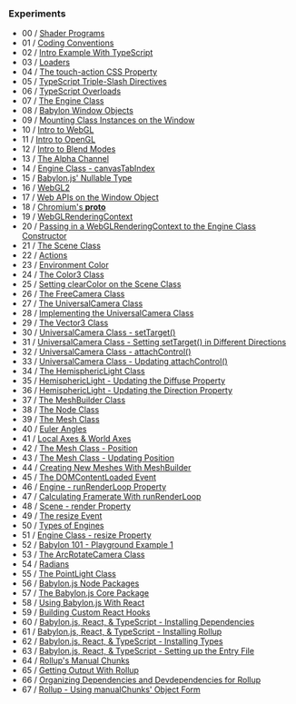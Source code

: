 ### Experiments
- 00 / [Shader Programs](https://github.com/rpivo/babylonjs-experiments/tree/master/00)
- 01 / [Coding Conventions](https://github.com/rpivo/babylonjs-experiments/tree/master/01)
- 02 / [Intro Example With TypeScript](https://github.com/rpivo/babylonjs-experiments/tree/master/02)
- 03 / [Loaders](https://github.com/rpivo/babylonjs-experiments/tree/master/03)
- 04 / [The touch-action CSS Property](https://github.com/rpivo/babylonjs-experiments/tree/master/04)
- 05 / [TypeScript Triple-Slash Directives](https://github.com/rpivo/babylonjs-experiments/tree/master/05)
- 06 / [TypeScript Overloads](https://github.com/rpivo/babylonjs-experiments/tree/master/06)
- 07 / [The Engine Class](https://github.com/rpivo/babylonjs-experiments/tree/master/07)
- 08 / [Babylon Window Objects](https://github.com/rpivo/babylonjs-experiments/tree/master/08)
- 09 / [Mounting Class Instances on the Window](https://github.com/rpivo/babylonjs-experiments/tree/master/09)
- 10 / [Intro to WebGL](https://github.com/rpivo/babylonjs-experiments/tree/master/10)
- 11 / [Intro to OpenGL](https://github.com/rpivo/babylonjs-experiments/tree/master/11)
- 12 / [Intro to Blend Modes](https://github.com/rpivo/babylonjs-experiments/tree/master/12)
- 13 / [The Alpha Channel](https://github.com/rpivo/babylonjs-experiments/tree/master/13)
- 14 / [Engine Class - canvasTabIndex](https://github.com/rpivo/babylonjs-experiments/tree/master/14)
- 15 / [Babylon.js' Nullable Type](https://github.com/rpivo/babylonjs-experiments/tree/master/15)
- 16 / [WebGL2](https://github.com/rpivo/babylonjs-experiments/tree/master/16)
- 17 / [Web APIs on the Window Object](https://github.com/rpivo/babylonjs-experiments/tree/master/17)
- 18 / [Chromium's __proto__](https://github.com/rpivo/babylonjs-experiments/tree/master/18)
- 19 / [WebGLRenderingContext](https://github.com/rpivo/babylonjs-experiments/tree/master/19)
- 20 / [Passing in a WebGLRenderingContext to the Engine Class Constructor](https://github.com/rpivo/babylonjs-experiments/tree/master/20)
- 21 / [The Scene Class](https://github.com/rpivo/babylonjs-experiments/tree/master/21)
- 22 / [Actions](https://github.com/rpivo/babylonjs-experiments/tree/master/22)
- 23 / [Environment Color](https://github.com/rpivo/babylonjs-experiments/tree/master/23)
- 24 / [The Color3 Class](https://github.com/rpivo/babylonjs-experiments/tree/master/24)
- 25 / [Setting clearColor on the Scene Class](https://github.com/rpivo/babylonjs-experiments/tree/master/25)
- 26 / [The FreeCamera Class](https://github.com/rpivo/babylonjs-experiments/tree/master/26)
- 27 / [The UniversalCamera Class](https://github.com/rpivo/babylonjs-experiments/tree/master/27)
- 28 / [Implementing the UniversalCamera Class](https://github.com/rpivo/babylonjs-experiments/tree/master/28)
- 29 / [The Vector3 Class](https://github.com/rpivo/babylonjs-experiments/tree/master/29)
- 30 / [UniversalCamera Class - setTarget()](https://github.com/rpivo/babylonjs-experiments/tree/master/30)
- 31 / [UniversalCamera Class - Setting setTarget() in Different Directions](https://github.com/rpivo/babylonjs-experiments/tree/master/31)
- 32 / [UniversalCamera Class - attachControl()](https://github.com/rpivo/babylonjs-experiments/tree/master/32)
- 33 / [UniversalCamera Class - Updating attachControl()](https://github.com/rpivo/babylonjs-experiments/tree/master/33)
- 34 / [The HemisphericLight Class](https://github.com/rpivo/babylonjs-experiments/tree/master/34)
- 35 / [HemisphericLight - Updating the Diffuse Property](https://github.com/rpivo/babylonjs-experiments/tree/master/35)
- 36 / [HemisphericLight - Updating the Direction Property](https://github.com/rpivo/babylonjs-experiments/tree/master/36)
- 37 / [The MeshBuilder Class](https://github.com/rpivo/babylonjs-experiments/tree/master/37)
- 38 / [The Node Class](https://github.com/rpivo/babylonjs-experiments/tree/master/38)
- 39 / [The Mesh Class](https://github.com/rpivo/babylonjs-experiments/tree/master/39)
- 40 / [Euler Angles](https://github.com/rpivo/babylonjs-experiments/tree/master/40)
- 41 / [Local Axes & World Axes](https://github.com/rpivo/babylonjs-experiments/tree/master/41)
- 42 / [The Mesh Class - Position](https://github.com/rpivo/babylonjs-experiments/tree/master/42)
- 43 / [The Mesh Class - Updating Position](https://github.com/rpivo/babylonjs-experiments/tree/master/43)
- 44 / [Creating New Meshes With MeshBuilder](https://github.com/rpivo/babylonjs-experiments/tree/master/44)
- 45 / [The DOMContentLoaded Event](https://github.com/rpivo/babylonjs-experiments/tree/master/45)
- 46 / [Engine - runRenderLoop Property](https://github.com/rpivo/babylonjs-experiments/tree/master/46)
- 47 / [Calculating Framerate With runRenderLoop](https://github.com/rpivo/babylonjs-experiments/tree/master/47)
- 48 / [Scene - render Property](https://github.com/rpivo/babylonjs-experiments/tree/master/48)
- 49 / [The resize Event](https://github.com/rpivo/babylonjs-experiments/tree/master/49)
- 50 / [Types of Engines](https://github.com/rpivo/babylonjs-experiments/tree/master/50)
- 51 / [Engine Class - resize Property](https://github.com/rpivo/babylonjs-experiments/tree/master/51)
- 52 / [Babylon 101 - Playground Example 1](https://github.com/rpivo/babylonjs-experiments/tree/master/52)
- 53 / [The ArcRotateCamera Class](https://github.com/rpivo/babylonjs-experiments/tree/master/53)
- 54 / [Radians](https://github.com/rpivo/babylonjs-experiments/tree/master/54)
- 55 / [The PointLight Class](https://github.com/rpivo/babylonjs-experiments/tree/master/55)
- 56 / [Babylon.js Node Packages](https://github.com/rpivo/babylonjs-experiments/tree/master/56)
- 57 / [The Babylon.js Core Package](https://github.com/rpivo/babylonjs-experiments/tree/master/57)
- 58 / [Using Babylon.js With React](https://github.com/rpivo/babylonjs-experiments/tree/master/58)
- 59 / [Building Custom React Hooks](https://github.com/rpivo/babylonjs-experiments/tree/master/59)
- 60 / [Babylon.js, React, & TypeScript - Installing Dependencies](https://github.com/rpivo/babylonjs-experiments/tree/master/60)
- 61 / [Babylon.js, React, & TypeScript - Installing Rollup](https://github.com/rpivo/babylonjs-experiments/tree/master/61)
- 62 / [Babylon.js, React, & TypeScript - Installing Types](https://github.com/rpivo/babylonjs-experiments/tree/master/62)
- 63 / [Babylon.js, React, & TypeScript - Setting up the Entry File](https://github.com/rpivo/babylonjs-experiments/tree/master/63)
- 64 / [Rollup's Manual Chunks](https://github.com/rpivo/babylonjs-experiments/tree/master/64)
- 65 / [Getting Output With Rollup](https://github.com/rpivo/babylonjs-experiments/tree/master/65)
- 66 / [Organizing Dependencies and Devdependencies for Rollup](https://github.com/rpivo/babylonjs-experiments/tree/master/66)
- 67 / [Rollup - Using manualChunks' Object Form](https://github.com/rpivo/babylonjs-experiments/tree/master/67)